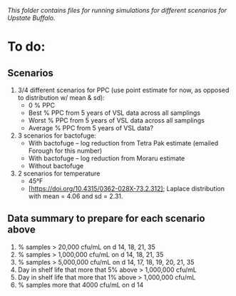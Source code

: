 *This folder contains files for running simulations for different scenarios for Upstate Buffalo.*

# To do:

## Scenarios

1. 3/4 different scenarios for PPC (use point estimate for now, as opposed to distribution w/ mean & sd):  
    - 0 % PPC  
    - Best % PPC from 5 years of VSL data across all samplings  
    - Worst % PPC from 5 years of VSL data across all samplings  
    - Average % PPC from 5 years of VSL data?  
2.	3 scenarios for bactofuge:  
    - With bactofuge – log reduction from Tetra Pak estimate (emailed Forough for this number)  
    - With bactofuge – log reduction from Moraru estimate  
    - Without bactofuge  
3.	2 scenarios for temperature  
    - 45°F   
    - [https://doi.org/10.4315/0362-028X-73.2.312]; Laplace distribution with mean = 4.06 and sd = 2.31.  
    
## Data summary to prepare for each scenario above

1.	% samples > 20,000 cfu/mL on d 14, 18, 21, 35
2.	% samples > 1,000,000 cfu/mL on d 14, 18, 21, 35
3.	% samples > 5,000,000 cfu/mL on d 14, 17, 18, 19, 20, 21, 35
4.	Day in shelf life that more that 5% above > 1,000,000 cfu/mL
5.	Day in shelf life that more that 1% above > 1,000,000 cfu/mL
6.	% samples more that 4000 cfu/mL on d 14 
